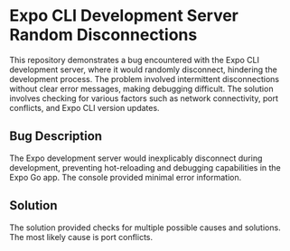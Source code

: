 # Expo CLI Development Server Random Disconnections

This repository demonstrates a bug encountered with the Expo CLI development server, where it would randomly disconnect, hindering the development process.  The problem involved intermittent disconnections without clear error messages, making debugging difficult. The solution involves checking for various factors such as network connectivity, port conflicts, and Expo CLI version updates.

## Bug Description
The Expo development server would inexplicably disconnect during development, preventing hot-reloading and debugging capabilities in the Expo Go app. The console provided minimal error information.

## Solution
The solution provided checks for multiple possible causes and solutions. The most likely cause is port conflicts.
